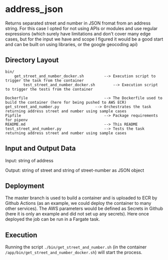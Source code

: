 # address_json
Returns separated street and number in JSON fromat from an address string.
For this case I opted for not using APIs or modules and use regular expressions 
(which surely have limitations and don't cover many edge cases, but for the input we have and scope I figured it would be a good start and can be built on using libraries, or the google geocoding api) 

## Directory Layout
```
bin/
	get_street_and_number_docker.sh         --> Execution script to trigger the task from the container
    	test_street_and_number_docker.sh        --> Execution script to trigger the tests from the container

Dockerfile                      			--> The Dockerfile used to build the container (here for being pushed to AWS ECR)
get_street_and_number.py				--> Orchestrates the task returning address street and number using sample cases 
Pipfile                          			--> Package requirements for pipenv
README.md                        			--> This README
test_street_and_number.py					--> Tests the task returning address street and number using sample cases 
```

## Input and Output Data

Input: string of address

Output: string of street and string of street-number as JSON object

## Deployment

The master branch is used to build a container and is uploaded to ECR by Github Actions (as an example, we could deploy the container to many other services). The AWS parameters would be defined as Secrets in Github (here it is only an example and did not set up any secrets). Here once deployed the job can be run in a Fargate task.


## Execution

Running the script `./bin/get_street_and_number.sh` (in the container `/app/bin/get_street_and_number_docker.sh`) will start the process.
